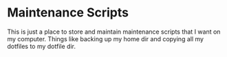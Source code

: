 # Maintenance Scripts
This is just a place to store and maintain maintenance scripts that I want on my computer. Things like backing up
my home dir and copying all my dotfiles to my dotfile dir.
